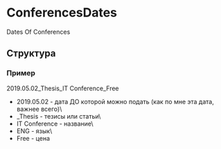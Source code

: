 # ConferencesDates
Dates Of Conferences

## Структура

### Пример
2019.05.02_Thesis_IT Conference_Free

* 2019.05.02 - дата ДО которой можно подать (как по мне эта дата, важнее всего)\
* _Thesis - тезисы или статьи\
* IT Conference - название\
* ENG - язык\
* Free - цена

